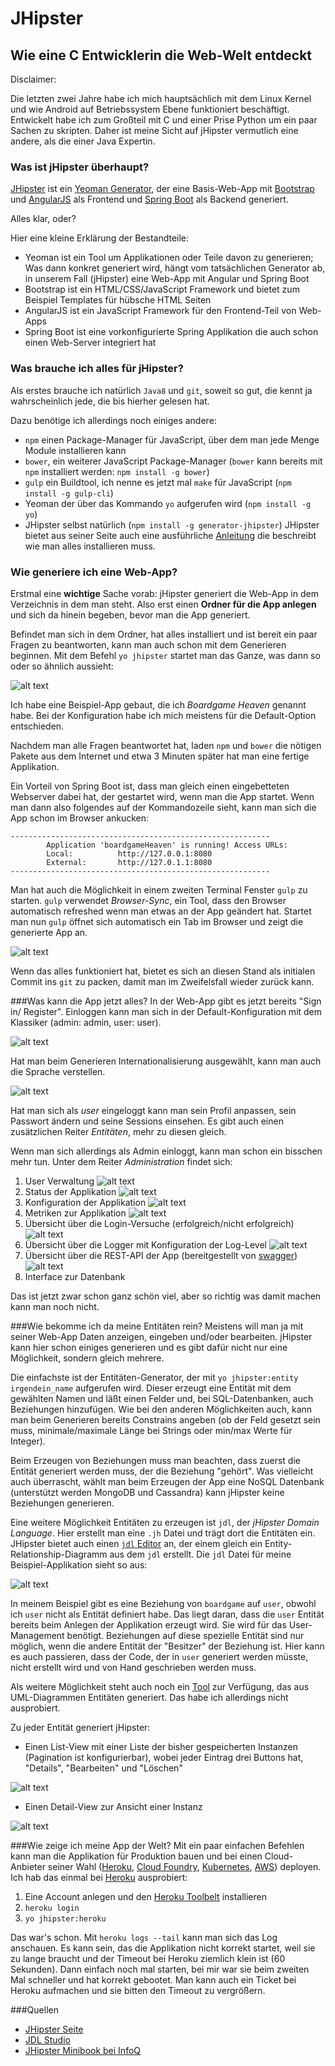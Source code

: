 # JHipster
## Wie eine C Entwicklerin die Web-Welt entdeckt

Disclaimer:

Die letzten zwei Jahre habe ich mich hauptsächlich mit dem Linux Kernel und wie
Android auf Betriebssystem Ebene funktioniert beschäftigt.
Entwickelt habe ich zum Großteil mit C und einer Prise Python um ein paar
Sachen zu skripten. Daher ist meine Sicht auf jHipster vermutlich eine andere,
als die einer Java Expertin.

### Was ist jHipster überhaupt?
[JHipster](https://jhipster.github.io/) ist ein
[Yeoman Generator](http://yeoman.io/), der eine Basis-Web-App mit
[Bootstrap](http://getbootstrap.com/) und [AngularJS](https://angularjs.org/)
als Frontend und [Spring Boot](https://projects.spring.io/spring-boot/) als
Backend generiert.

Alles klar, oder?

Hier eine kleine Erklärung der Bestandteile:

* Yeoman ist ein Tool um Applikationen oder Teile davon zu generieren; Was dann
konkret generiert wird, hängt vom tatsächlichen Generator ab, in unserem Fall
(jHipster) eine Web-App mit Angular und Spring Boot
* Bootstrap ist ein HTML/CSS/JavaScript Framework und bietet zum Beispiel
Templates für hübsche HTML Seiten
* AngularJS ist ein JavaScript Framework für den Frontend-Teil von Web-Apps
* Spring Boot ist eine vorkonfigurierte Spring Applikation die auch schon
einen Web-Server integriert hat

### Was brauche ich alles für jHipster?
Als erstes brauche ich natürlich `Java8` und `git`, soweit so gut, die kennt ja
wahrscheinlich jede, die bis hierher gelesen hat.

Dazu benötige ich allerdings noch einiges andere:

* `npm` einen Package-Manager für JavaScript, über dem man jede Menge Module
installieren kann
* `bower`, ein weiterer JavaScript Package-Manager (`bower` kann bereits mit
`npm` installiert werden: `npm install -g bower`)
* `gulp` ein Buildtool, ich nenne es jetzt mal `make` für JavaScript
(`npm install -g gulp-cli`)
* Yeoman der über das Kommando `yo` aufgerufen wird (`npm install -g yo`)
* JHipster selbst natürlich (`npm install -g generator-jhipster`)
JHipster bietet aus seiner Seite auch eine ausführliche
[Anleitung](https://jhipster.github.io/installation/ "Installationsanleitung")
die beschreibt wie man alles installieren muss.

### Wie generiere ich eine Web-App?
Erstmal eine **wichtige** Sache vorab: jHipster generiert die Web-App in dem
Verzeichnis in dem man steht. Also erst einen **Ordner für die App anlegen**
und sich da hinein begeben, bevor man die App generiert.

Befindet man sich in dem Ordner, hat alles installiert und ist bereit ein paar
Fragen zu beantworten, kann man auch schon mit dem Generieren beginnen. Mit dem
Befehl `yo jhipster` startet man das Ganze, was dann so oder so ähnlich
aussieht:

![alt text](./pics/jhipster_generator_finish.png)

Ich habe eine Beispiel-App gebaut, die ich *Boardgame Heaven* genannt habe.
Bei der Konfiguration habe ich mich meistens für die Default-Option entschieden.

Nachdem man alle Fragen beantwortet hat, laden `npm` und `bower` die nötigen
Pakete aus dem Internet und etwa 3 Minuten später hat man eine fertige
Applikation.

Ein Vorteil von Spring Boot ist, dass man gleich einen eingebetteten Webserver
dabei hat, der gestartet wird, wenn man die App startet. Wenn man dann also
folgendes auf der Kommandozeile sieht, kann man sich die App schon im Browser
ankucken:

```
----------------------------------------------------------
        Application 'boardgameHeaven' is running! Access URLs:
        Local:          http://127.0.0.1:8080
        External:       http://127.0.1.1:8080
----------------------------------------------------------
```

Man hat auch die Möglichkeit in einem zweiten Terminal Fenster `gulp` zu
starten. `gulp` verwendet *Browser-Sync*, ein Tool, dass den Browser
automatisch refreshed wenn man etwas an der App geändert hat. Startet man
nun `gulp` öffnet sich automatisch ein Tab im Browser und zeigt die
generierte App an.

![alt text](./pics/basic_jhipster.png "Basis jHipster App Screenshot")

Wenn das alles funktioniert hat, bietet es sich an diesen Stand als initialen
Commit ins `git` zu packen, damit man im Zweifelsfall wieder zurück kann.

###Was kann die App jetzt alles?
In der Web-App gibt es jetzt bereits "Sign in/ Register". Einloggen kann man
sich in der Default-Konfiguration mit dem Klassiker (admin: admin, user: user).

![alt text](./pics/signin_drop_down.png "Sign in Drop Down")

Hat man beim Generieren Internationalisierung ausgewählt, kann man auch die
Sprache verstellen.

![alt text](./pics/language_drop_down.png "Sprachwahl Drop Down")

Hat man sich als *user* eingeloggt kann man sein Profil anpassen, sein Passwort
ändern und seine Sessions einsehen. Es gibt auch einen zusätzlichen Reiter
*Entitäten*, mehr zu diesen gleich.

Wenn man sich allerdings als Admin einloggt, kann man schon ein bisschen
mehr tun. Unter dem Reiter *Administration* findet sich:

1. User Verwaltung
![alt text](./pics/user_management.png "User Management")
2. Status der Applikation
![alt text](./pics/health.png "Status")
3. Konfiguration der Applikation
![alt text](./pics/configs.png "Konfiguration")
4. Metriken zur Applikation
![alt text](./pics/metrics.png "Metriken")
5. Übersicht über die Login-Versuche (erfolgreich/nicht erfolgreich)
![alt text](./pics/audits.png "Audits")
6. Übersicht über die Logger mit Konfiguration der Log-Level
![alt text](./pics/logger.png "Logger")
7. Übersicht über die REST-API der App (bereitgestellt von [swagger](http://swagger.io/))
![alt text](./pics/swagger_api.png "Swagger")
8. Interface zur Datenbank

Das ist jetzt zwar schon ganz schön viel, aber so richtig was damit machen
kann man noch nicht.

###Wie bekomme ich da meine Entitäten rein?
Meistens will man ja mit seiner Web-App Daten anzeigen, eingeben und/oder
bearbeiten. jHipster kann hier schon einiges generieren und es gibt dafür
nicht nur eine Möglichkeit, sondern gleich mehrere.

Die einfachste ist der Entitäten-Generator, der mit
`yo jhipster:entity irgendein_name` aufgerufen wird. Dieser erzeugt eine
Entität mit dem gewählten Namen und läßt einen Felder und, bei SQL-Datenbanken,
auch Beziehungen hinzufügen. Wie bei den anderen Möglichkeiten auch, kann
man beim Generieren bereits Constrains angeben (ob der Feld gesetzt sein
muss, minimale/maximale Länge bei Strings oder min/max Werte für Integer).

Beim Erzeugen von Beziehungen muss man beachten, dass zuerst die Entität
generiert werden muss, der die Beziehung "gehört". Was vielleicht auch
überrascht, wählt man beim Erzeugen der App eine NoSQL Datenbank (unterstützt
werden MongoDB und Cassandra) kann jHipster keine Beziehungen generieren.

Eine weitere Möglichkeit Entitäten zu erzeugen ist `jdl`, der
*jHipster Domain Language*. Hier erstellt man eine `.jh` Datei und trägt dort
die Entitäten ein. JHipster bietet auch einen
[`jdl` Editor](https://jhipster.github.io/jdl-studio/) an, der einem gleich
ein Entity-Relationship-Diagramm aus dem `jdl` erstellt.
Die `jdl` Datei für meine Beispiel-Applikation sieht so aus:

![alt text](./pics/boardgame_jdl_in_jdl_studio.png "Boardgame jdl")

In meinem Beispiel gibt es eine Beziehung von `boardgame` auf `user`, obwohl
ich `user` nicht als Entität definiert habe. Das liegt daran, dass die `user`
Entität bereits beim Anlegen der Applikation erzeugt wird. Sie wird für das
User-Management benötigt. Beziehungen auf diese spezielle Entität sind nur
möglich, wenn die andere Entität der "Besitzer" der Beziehung ist. Hier kann
es auch passieren, dass der Code, der in `user` generiert werden müsste, nicht
erstellt wird und von Hand geschrieben werden muss.

Als weitere Möglichkeit steht auch noch ein
[Tool](https://jhipster.github.io/jhipster-uml/) zur Verfügung, das aus
UML-Diagrammen Entitäten generiert. Das habe ich allerdings nicht ausprobiert.

Zu jeder Entität generiert jHipster:

* Einen List-View mit einer Liste der bisher gespeicherten Instanzen (Pagination
ist konfigurierbar), wobei jeder Eintrag drei Buttons hat, "Details", "Bearbeiten"
und "Löschen"

![alt text](./pics/boardgame_list_view.png "List-View")

* Einen Detail-View zur Ansicht einer Instanz

![alt text](./pics/boardgame_detail_view.png)

###Wie zeige ich meine App der Welt?
Mit ein paar einfachen Befehlen kann man die Applikation für Produktion bauen
und bei einen Cloud-Anbieter seiner Wahl ([Heroku](https://www.heroku.com/),
[Cloud Foundry](https://www.cloudfoundry.org/),
[Kubernetes](http://kubernetes.io/), [AWS](https://aws.amazon.com/)) deployen.
Ich hab das einmal bei [Heroku](https://jhipster.github.io/heroku/) ausprobiert:

1. Eine Account anlegen und den
[Heroku Toolbelt](https://devcenter.heroku.com/articles/heroku-command-line)
installieren
2. `heroku login`
3. `yo jhipster:heroku`

Das war's schon. Mit `heroku logs --tail` kann man sich das Log anschauen. Es
kann sein, das die Applikation nicht korrekt startet, weil sie zu lange braucht
und der Timeout bei Heroku ziemlich klein ist (60 Sekunden). Dann einfach noch
mal starten, bei mir war sie beim zweiten Mal schneller und hat korrekt
gebootet. Man kann auch ein Ticket bei Heroku aufmachen und sie bitten den
Timeout zu vergrößern.

###Quellen

* [JHipster Seite](https://jhipster.github.io/)
* [JDL Studio](https://jhipster.github.io/jdl-studio/)
* [JHipster Minibook bei InfoQ](https://www.infoq.com/minibooks/jhipster-mini-book)
